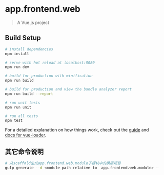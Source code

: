 # app.frontend.web

> A Vue.js project

## Build Setup

``` bash
# install dependencies
npm install

# serve with hot reload at localhost:8080
npm run dev

# build for production with minification
npm run build

# build for production and view the bundle analyzer report
npm run build --report

# run unit tests
npm run unit

# run all tests
npm test
```

For a detailed explanation on how things work, check out the [guide](http://vuejs-templates.github.io/webpack/) and [docs for vue-loader](http://vuejs.github.io/vue-loader).

## 其它命令说明
``` bash
# 从scaffold生成app.frontend.web.module子模块中的模板项目
gulp generate --d <module path relative to  app.frontend.web.module> --gulpfile build/gulpfile.js
```
